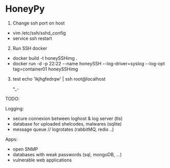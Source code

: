 # HoneyPy

1. Change ssh port on host
- vim /etc/ssh/sshd_config
- service ssh restart

2. Run SSH docker
- docker build -t honeySSHimg .
- docker run -d -p 22:22  --name honeySSH  --log-driver=syslog --log-opt tag=container01  honeySSHimg

3. test
	echo 'lkjhgfedrqw' | ssh root@localhost

	^_-
	
	
TODO:

Logging:
-	secure connexion between loghost & log server (tls)
-	database for uploaded shelcodes, malwares (sqlite)
-	message queue // logrotates (rabbitMQ, redis ..)

Apps:
-	open SNMP
-	databases with weak passwords (sql, mongoDB, ...)
-	vulnerable web applications
	
